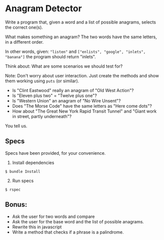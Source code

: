 # Anagram Detector

Write a program that, given a word and a list of possible anagrams, selects the correct one(s).

What makes something an anagram? The two words have the same letters, in a different order.

In other words, given: `"listen"` and `["enlists", "google", "inlets", "banana"]` the program should return "inlets".

Think about: What are some scenarios we should test for?

Note: Don't worry about user interaction.  Just create the methods and show them working using `puts` (or similar).

- Is "Clint Eastwood" really an anagram of "Old West Action"?
- Is "Eleven plus two" = "Twelve plus one"?
- Is "Western Union" an anagram of "No Wire Unsent"?
- Does "The Morse Code" have the same letters as "Here come dots"?
- How about "The Great New York Rapid Transit Tunnel" and "Giant work in street, partly underneath"?

You tell us.

## Specs

Specs have been provided, for your convenience.

1. Install dependencies
```
$ bundle Install
```
2. Run specs
```
$ rspec
```

## Bonus:

- Ask the user for two words and compare
- Ask the user for the base word and the list of possible anagrams.
- Rewrite this in javascript
- Write a method that checks if a phrase is a palindrome.
